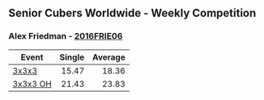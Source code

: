 ## Senior Cubers Worldwide - Weekly Competition
### Alex Friedman - [2016FRIE06](https://www.worldcubeassociation.org/persons/2016FRIE06)

| Event | Single | Average |
| -- | --: | --: |
| [3x3x3](alex_friedman/333.md) | 15.47 | 18.36 |
| [3x3x3 OH](alex_friedman/333oh.md) | 21.43 | 23.83 |

<!-- Global site tag (gtag.js) - Google Analytics -->
<script async src="https://www.googletagmanager.com/gtag/js?id=UA-86348435-3"></script>
<script>window.dataLayer = window.dataLayer || []; function gtag() {dataLayer.push(arguments);} gtag('js', new Date()); gtag('config', 'UA-86348435-3');</script>
